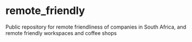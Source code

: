 # remote_friendly
Public repository for remote friendliness of companies in South Africa, and remote friendly workspaces and coffee shops
